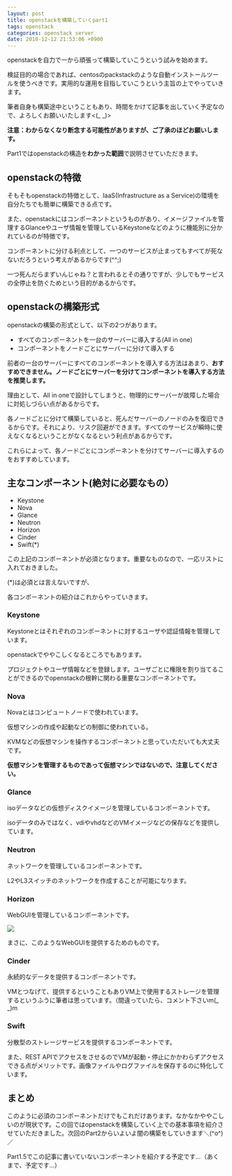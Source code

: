 ```yaml
---
layout: post
title: openstackを構築していくpart1
tags: openstack
categories: openstack server
date: 2018-12-12 21:53:06 +0900
---
```


openstackを自力で一から頑張って構築していこうという試みを始めます。

検証目的の場合であれば、centosのpackstackのような自動インストールツールを使うべきです。実用的な運用を目指していこうという主旨の上でやっていきます。

筆者自身も構築途中ということもあり、時間をかけて記事を出していく予定なので、よろしくお願いいたします<(_ _)>

**注意：わからなくなり断念する可能性がありますが、ご了承のほどお願いします。**

Part1ではopenstackの構造を**わかった範囲**で説明させていただきます。

openstackの特徴
------------

そもそもopenstackの特徴として、IaaS(Infrastructure as a Service)の環境を自分たちでも簡単に構築できる点です。

また、openstackにはコンポーネントというものがあり、イメージファイルを管理するGlanceやユーザ情報を管理しているKeystoneなどのように機能別に分かれているのが特徴です。

コンポーネントに分ける利点として、一つのサービスが止まってもすべてが死なないだろうという考えがあるからです(^^;)

一つ死んだらまずいんじゃね？と言われるとその通りですが、少しでもサービスの全停止を防ぐためという目的があるからです。

openstackの構築形式
--------------

openstackの構築の形式として、以下の2つがあります。

*   すべてのコンポーネントを一台のサーバーに導入する(All in one)
*   コンポーネントをノードごとにサーバーに分けて導入する

前者の一台のサーバーにすべてのコンポーネントを導入する方法はあまり、**おすすめできません。ノードごとにサーバーを分けてコンポーネントを導入する方法を推奨します。**

理由として、All in oneで設計してしまうと、物理的にサーバーが故障した場合に対処しづらい点があるからです。

各ノードごとに分けて構築していると、死んだサーバーのノードのみを復旧できるからです。それにより、リスク回避ができます。すべてのサービスが瞬時に使えなくなるということがなくなるという利点があるからです。

これらによって、各ノードごとにコンポーネントを分けてサーバーに導入するのをおすすめしています。

主なコンポーネント(絶対に必要なもの）
-------------------

*   Keystone
*   Nova
*   Glance
*   Neutron
*   Horizon
*   Cinder
*   Swift(*)

この上記のコンポーネントが必須となります。重要なものなので、一応リストに入れておきました。

(*)は必須とは言えないですが、

各コンポーネントの紹介はこれからやっていきます。

### Keystone

Keystoneとはそれぞれのコンポーネントに対するユーザや認証情報を管理しています。

openstackでややこしくなるところでもあります。

プロジェクトやユーザ情報などを登録します。ユーザごとに権限を割り当てることができるのでopenstackの根幹に関わる重要なコンポーネントです。

### Nova

Novaとはコンピュートノードで使われています。

仮想マシンの作成や起動などの制御に使われている。

KVMなどの仮想マシンを操作するコンポーネントと思っていただいても大丈夫です。

**仮想マシンを管理するものであって仮想マシンではないので、注意してください。**

### Glance

isoデータなどの仮想ディスクイメージを管理しているコンポーネントです。

isoデータのみではなく、vdiやvhdなどのVMイメージなどの保存などを提供しています。

### Neutron

ネットワークを管理しているコンポーネントです。

L2やL3スイッチのネットワークを作成することが可能になります。

### Horizon

WebGUIを管理しているコンポーネントです。

![](https://pbs.twimg.com/media/Dtq0KtOV4AEmfhQ.jpg)

まさに、このようなWebGUIを提供するためのものです。

### Cinder

永続的なデータを提供するコンポーネントです。

VMとつなげて、提供するということもありVM上で使用するストレージを管理するというふうに筆者は思っています。（間違っていたら、コメント下さいm(_ _)m

### Swift

分散型のストレージサービスを提供するコンポーネントです。

また、REST APIでアクセスをさせるのでVMが起動・停止にかかわらずアクセスできる点がメリットです。画像ファイルやログファイルを保存するのに特化しています。

まとめ
---

このように必須のコンポーネントだけでもこれだけあります。なかなかややこしいのが現状です。この回ではopenstackを構築していく上での基本事項を紹介させていただきました。次回のPart2からいよいよ闇の構築をしていきます＼(^o^)／

Part1.5でこの記事に書いていないコンポーネントを紹介する予定です...（あくまで、予定です...）
